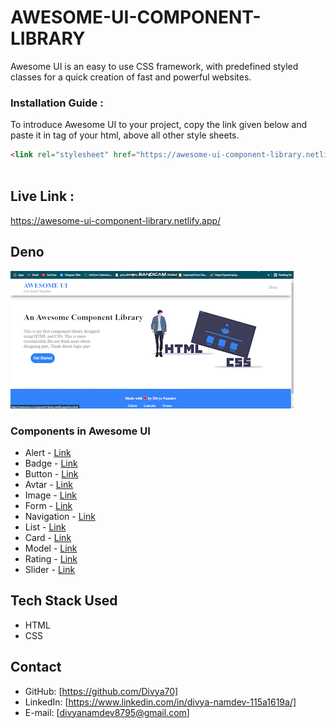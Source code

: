 # AWESOME-UI-COMPONENT-LIBRARY
Awesome UI is an easy to use CSS framework, with predefined styled classes for a quick creation of fast and powerful websites.

### Installation Guide :
To introduce Awesome UI to your project, copy the link given below and paste it in <head> tag of your html, above all other style sheets.
 
 ```html
 <link rel="stylesheet" href="https://awesome-ui-component-library.netlify.app/components.css"> 
                     
```
 
 ## Live Link :
 https://awesome-ui-component-library.netlify.app/
 
 ## Deno
![](/images/cl-preview.gif)
 
 ### Components in Awesome UI

 * Alert - [Link](https://awesome-ui-component-library.netlify.app/pages/alert/alert)
 * Badge - [Link](https://awesome-ui-component-library.netlify.app/pages/badge/badge)
 * Button - [Link](https://awesome-ui-component-library.netlify.app/pages/button/button)
 * Avtar - [Link](https://awesome-ui-component-library.netlify.app/pages/avtar/avtar)
 * Image - [Link](https://awesome-ui-component-library.netlify.app/pages/image/image)
 * Form - [Link](https://awesome-ui-component-library.netlify.app/pages/form/form)
 * Navigation - [Link](https://awesome-ui-component-library.netlify.app/pages/navigation/navigation)
 * List - [Link](https://awesome-ui-component-library.netlify.app/pages/list/list)
 * Card - [Link](https://awesome-ui-component-library.netlify.app/pages/card/card)
 * Model - [Link](https://awesome-ui-component-library.netlify.app/pages/model/model)
 * Rating - [Link](https://awesome-ui-component-library.netlify.app/pages/rating/rating)
 * Slider - [Link](https://awesome-ui-component-library.netlify.app/pages/slider/slider)
 
 
 ## Tech Stack Used
 - HTML 
 - CSS
 
 ## Contact 
 - GitHub: [https://github.com/Divya70]
- LinkedIn: [https://www.linkedin.com/in/divya-namdev-115a1619a/]
- E-mail: [divyanamdev8795@gmail.com]
 
 
